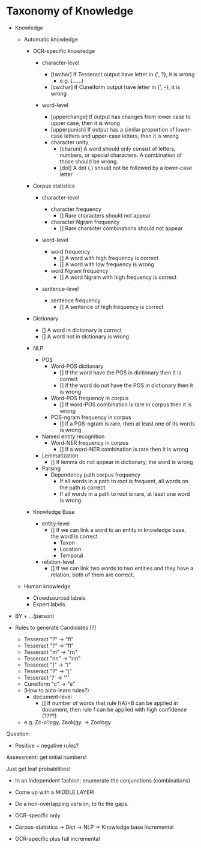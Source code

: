 Taxonomy of Knowledge
====

- Knowledge
  - Automatic knowledge
    - OCR-specific knowledge
      - character-level
        * [twchar] If Tesseract output have letter in {', ?}, it is wrong
          - e.g. (......)
        * [cwchar] If Cuneiform output have letter in {', -}, it is wrong
        
      - word-level
        * [upperchange] If output has changes from lower case to upper case, then it is wrong
        * [upperpunish] If output has a similar proportion of lower-case letters and upper-case letters, then it is wrong

        - character unity
          * [charuni] A word should only consist of letters, numbers, or special characters. A combination of those should be wrong.
          * [dot] A dot (.) should not be followed by a lower-case letter


    - Corpus statistics
      - character-level
        - character frequency
          * [] Rare characters should not appear
        - character Ngram frequency
          * [] Rare character combinations should not appear
      - word-level
        - word frequency
          * [] A word with high frequency is correct
          * [] A word with low frequency is wrong
        - word Ngram frequency
          * [] A word Ngram with high frequency is correct

      - sentence-level
        - sentence frequency
          * [] A sentence of high frequency is correct
          
    - Dictionary
      * [] A word in dictionary is correct
      * [] A word not in dictionary is wrong

    - NLP
      - POS
        - Word-POS dictionary
          * [] If the word have the POS in dictionary then it is correct
          * [] If the word do not have the POS in dictionary then it is wrong
        - Word-POS frequency in corpus
          * [] If word-POS combination is rare in corpus then it is wrong
        - POS-ngram frequency in corpus
          * [] if a POS-ngram is rare, then at least one of its words is wrong
      - Named entity recognition
        - Word-NER frequency in corpus
          * [] If a word-NER combination is rare then it is wrong
      - Lemmatization
        * [] If lemma do not appear in dictionary, the word is wrong
      - Parsing
        - Dependency path corpus frequency
          - If all words in a path to root is frequent, all words on the path is correct
          - If all words in a path to root is rare, at least one word is wrong
    - Knowledge Base 
      <!-- available at: http://fossilworks.org/bridge.pl -->
      - entity-level
        * [] If we can link a word to an entity in knowledge base, the word is correct
          - Taxon
          - Location
          - Temporal
      - relation-level
        * [] If we can link two words to two entities and they have a relation, both of them are correct.

  - Human knowledge
    - Crowdsourced labels
    - Expert labels

- BY + ...(person)

- Rules to generate Candidates (?)
  * Tesseract "?" -> "fi"
  * Tesseract "?" -> "fl"
  * Tesseract "m" -> "rn"
  * Tesseract "nn" -> "rm"
  * Tesseract "]" -> "l"
  * Tesseract "?" -> "j"
  * Tesseract '?' -> '"'
  * Cuneiform "c" -> "e"
  * (How to auto-learn rules?)
      - document-level
        * [] If number of words that rule f(A)=B can be applied in document, then rule f can be applied with high confidence (????)



  - e.g. Zc-o'logy, Zaokjgy. -> Zoology

Question: 
- Positive + negative rules?

Assessment: get initial numbers!

Just get leaf probabilities!

- In an independent fashion; enumerate the conjunctions (combinations)
- Come up with a MIDDLE LAYER!

- Do a non-overlapping version, to fix the gaps.

- OCR-specific only
- Corpus-statistics -> Dict -> NLP -> Knowledge base incremental
- OCR-specific plus full incremental
